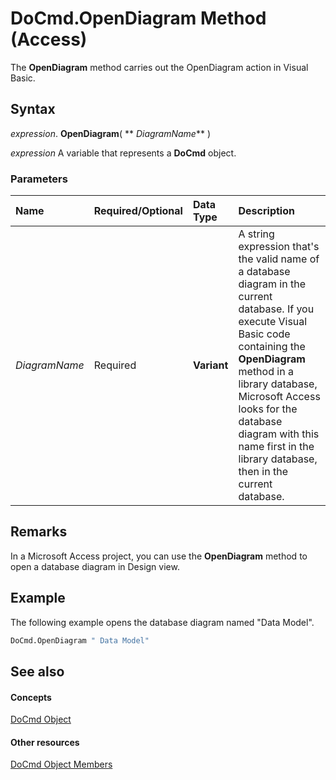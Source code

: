 
# DoCmd.OpenDiagram Method (Access)

The  **OpenDiagram** method carries out the OpenDiagram action in Visual Basic.


## Syntax

 _expression_. **OpenDiagram**( ** _DiagramName_** )

 _expression_ A variable that represents a **DoCmd** object.


### Parameters



|**Name**|**Required/Optional**|**Data Type**|**Description**|
|:-----|:-----|:-----|:-----|
| _DiagramName_|Required|**Variant**|A string expression that's the valid name of a database diagram in the current database. If you execute Visual Basic code containing the  **OpenDiagram** method in a library database, Microsoft Access looks for the database diagram with this name first in the library database, then in the current database.|

## Remarks

In a Microsoft Access project, you can use the  **OpenDiagram** method to open a database diagram in Design view.


## Example

The following example opens the database diagram named "Data Model".


```vb
DoCmd.OpenDiagram " Data Model"
```


## See also


#### Concepts


[DoCmd Object](3ce44cca-9979-0a1e-9787-079a52ce528f.md)
#### Other resources


[DoCmd Object Members](3e7ade9e-86e4-0751-188b-5d31c9101651.md)
